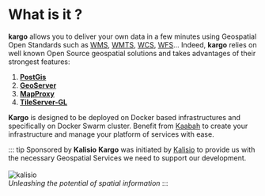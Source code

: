 # What is it ?

**kargo** allows you to deliver your own data in a few minutes using Geospatial Open Standards such as [WMS](http://www.opengeospatial.org/standards/wms), [WMTS](http://www.opengeospatial.org/standards/wmts), [WCS](http://www.opengeospatial.org/standards/wcs), [WFS](http://www.opengeospatial.org/standards/wfs)... Indeed, **kargo** relies on well known Open Source geospatial solutions and takes advantages of their strongest features:

1. [**PostGis**](http://postgis.net/)
2. [**GeoServer**](http://geoserver.org/)
3. [**MapProxy**](https://mapproxy.org/)
4. [**TileServer-GL**](http://tileserver.org/)

**Kargo** is designed to be deployed on Docker based infrastructures and specifically on Docker Swarm cluster. Benefit from [Kaabah](https://kalisio.github.io/kaabah/) to create your infrastructure and manage your platform of services with ease.

::: tip Sponsored by **Kalisio**
**Kargo** was initiated by [Kalisio](https://kalisio.com) to provide us with the necessary Geospatial Services we need to support our development.<br/><br/>
![kalisio](https://s3.eu-central-1.amazonaws.com/kalisio-artwork/kalisio/kalisio-logo-256x112.png)<br/>
*Unleashing the potential of spatial information*
::: 
